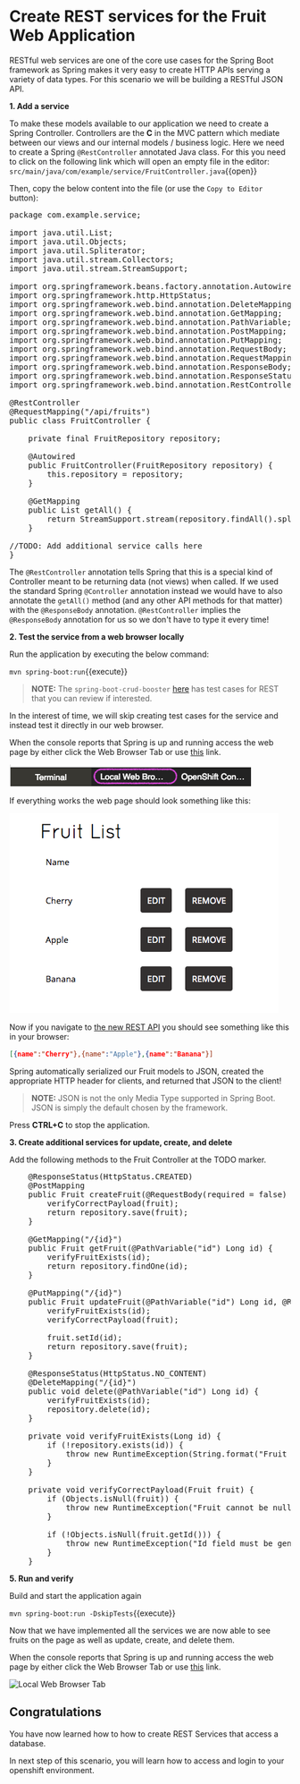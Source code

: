 # Create REST services for the Fruit Web Application

RESTful web services are one of the core use cases for the Spring Boot framework as Spring makes it very easy to create HTTP APIs serving a variety of data types. For this scenario we will be building a RESTful JSON API.

**1. Add a service**

To make these models available to our application we need to create a Spring Controller. Controllers are the **C** in the MVC pattern which mediate between our views and our internal models / business logic. Here we need to create a Spring `@RestController` annotated Java class. For this you need to click on the following link which will open an empty file in the editor: ``src/main/java/com/example/service/FruitController.java``{{open}}

Then, copy the below content into the file (or use the `Copy to Editor` button):

<pre class="file" data-filename="src/main/java/com/example/service/FruitController.java" data-target="replace">
package com.example.service;

import java.util.List;
import java.util.Objects;
import java.util.Spliterator;
import java.util.stream.Collectors;
import java.util.stream.StreamSupport;

import org.springframework.beans.factory.annotation.Autowired;
import org.springframework.http.HttpStatus;
import org.springframework.web.bind.annotation.DeleteMapping;
import org.springframework.web.bind.annotation.GetMapping;
import org.springframework.web.bind.annotation.PathVariable;
import org.springframework.web.bind.annotation.PostMapping;
import org.springframework.web.bind.annotation.PutMapping;
import org.springframework.web.bind.annotation.RequestBody;
import org.springframework.web.bind.annotation.RequestMapping;
import org.springframework.web.bind.annotation.ResponseBody;
import org.springframework.web.bind.annotation.ResponseStatus;
import org.springframework.web.bind.annotation.RestController;

@RestController
@RequestMapping("/api/fruits")
public class FruitController {

    private final FruitRepository repository;

    @Autowired
    public FruitController(FruitRepository repository) {
        this.repository = repository;
    }

    @GetMapping
    public List<Fruit> getAll() {
        return StreamSupport.stream(repository.findAll().spliterator(), false).collect(Collectors.toList());
    }

//TODO: Add additional service calls here
}
</pre>

The `@RestController` annotation tells Spring that this is a special kind of Controller meant to be returning data (not views) when called. If we used the standard Spring `@Controller` annotation instead we would have to also annotate the `getAll()` method (and any other API methods for that matter) with the `@ResponseBody` annotation. `@RestController` implies the `@ResponseBody` annotation for us so we don't have to type it every time!

**2. Test the service from a web browser locally**

Run the application by executing the below command:

``mvn spring-boot:run``{{execute}}

>**NOTE:** The `spring-boot-crud-booster` [here](https://github.com/snowdrop/spring-boot-crud-booster) has test cases for REST that you can review if interested. 

In the interest of time, we will skip creating test cases for the service and instead test it directly in our web browser.

When the console reports that Spring is up and running access the web page by either click the Web Browser Tab or use [this](https://[[HOST_SUBDOMAIN]]-8080-[[KATACODA_HOST]].environments.katacoda.com/) link.

![Local Web Browser Tab](../assets/middleware/rhoar-getting-started-spring/web-browser-tab.png)

If everything works the web page should look something like this:

![Fruit List](../assets/middleware/rhoar-getting-started-spring/fruit-list.png)

Now if you navigate to [the new REST API](https://[[HOST_SUBDOMAIN]]-8080-[[KATACODA_HOST]].environments.katacoda.com/api/fruits) you should see something like this in your browser:

```json
[{name":"Cherry"},{name":"Apple"},{name":"Banana"}]
```

Spring automatically serialized our Fruit models to JSON, created the appropriate HTTP header for clients, and returned that JSON to the client!

>**NOTE:** JSON is not the only Media Type supported in Spring Boot. JSON is simply the default chosen by the framework.

Press **CTRL+C** to stop the application.

**3. Create additional services for update, create, and delete**

Add the following methods to the Fruit Controller at the TODO marker.

<pre class="file" data-filename="src/main/java/com/example/service/FruitController.java" data-target="insert" data-marker="//TODO: Add additional service calls here">
    @ResponseStatus(HttpStatus.CREATED)
    @PostMapping
    public Fruit createFruit(@RequestBody(required = false) Fruit fruit) {
        verifyCorrectPayload(fruit);
        return repository.save(fruit);
    }

    @GetMapping("/{id}")
    public Fruit getFruit(@PathVariable("id") Long id) {
        verifyFruitExists(id);
        return repository.findOne(id);
    }

    @PutMapping("/{id}")
    public Fruit updateFruit(@PathVariable("id") Long id, @RequestBody(required = false) Fruit fruit) {
        verifyFruitExists(id);
        verifyCorrectPayload(fruit);

        fruit.setId(id);
        return repository.save(fruit);
    }

    @ResponseStatus(HttpStatus.NO_CONTENT)
    @DeleteMapping("/{id}")
    public void delete(@PathVariable("id") Long id) {
        verifyFruitExists(id);
        repository.delete(id);
    }

    private void verifyFruitExists(Long id) {
        if (!repository.exists(id)) {
            throw new RuntimeException(String.format("Fruit with id=%d was not found", id));
        }
    }

    private void verifyCorrectPayload(Fruit fruit) {
        if (Objects.isNull(fruit)) {
            throw new RuntimeException("Fruit cannot be null");
        }

        if (!Objects.isNull(fruit.getId())) {
            throw new RuntimeException("Id field must be generated");
        }
    }
</pre>


**5. Run and verify**

Build and start the application again

``mvn spring-boot:run -DskipTests``{{execute}}

Now that we have implemented all the services we are now able to see fruits on the page as well as update, create, and delete them.

When the console reports that Spring is up and running access the web page by either click the Web Browser Tab or use [this](https://[[HOST_SUBDOMAIN]]-8080-[[KATACODA_HOST]].environments.katacoda.com/) link.

![Local Web Browser Tab](../../assets/middleware/rhoar-getting-started-spring/web-browser-tab.png)

## Congratulations

You have now learned how to how to create REST Services that access a database. 

In next step of this scenario, you will learn how to access and login to your openshift environment. 